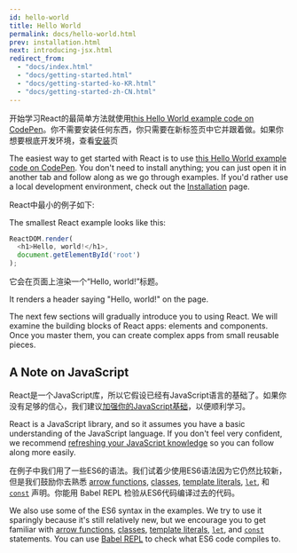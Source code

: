 ```yaml
---
id: hello-world
title: Hello World
permalink: docs/hello-world.html
prev: installation.html
next: introducing-jsx.html
redirect_from:
  - "docs/index.html"
  - "docs/getting-started.html"
  - "docs/getting-started-ko-KR.html"
  - "docs/getting-started-zh-CN.html"
---
```


开始学习React的最简单方法就使用[this Hello World example code on CodePen](http://codepen.io/gaearon/pen/ZpvBNJ?editors=0010)。你不需要安装任何东西，你只需要在新标签页中它并跟着做。如果你想要根底开发环境，查看[安装](react/docs/installation)页

The easiest way to get started with React is to use [this Hello World example code on CodePen](http://codepen.io/gaearon/pen/ZpvBNJ?editors=0010). You don't need to install anything; you can just open it in another tab and follow along as we go through examples. If you'd rather use a local development environment, check out the [Installation](/react/docs/installation.html) page.

React中最小的例子如下:

The smallest React example looks like this:

```js
ReactDOM.render(
  <h1>Hello, world!</h1>,
  document.getElementById('root')
);
```

它会在页面上渲染一个“Hello, world!”标题。

It renders a header saying "Hello, world!" on the page.

The next few sections will gradually introduce you to using React. We will examine the building blocks of React apps: elements and components. Once you master them, you can create complex apps from small reusable pieces.

## A Note on JavaScript

React是一个JavaScript库，所以它假设已经有JavaScript语言的基础了。如果你没有足够的信心，我们建议[加强你的JavaScript基础](https://developer.mozilla.org/en-US/docs/Web/JavaScript/A_re-introduction_to_JavaScript)，以便顺利学习。

React is a JavaScript library, and so it assumes you have a basic understanding of the JavaScript language. If you don't feel very confident, we recommend [refreshing your JavaScript knowledge](https://developer.mozilla.org/en-US/docs/Web/JavaScript/A_re-introduction_to_JavaScript) so you can follow along more easily.

在例子中我们用了一些ES6的语法。我们试着少使用ES6语法因为它仍然比较新，但是我们鼓励你去熟悉 [arrow functions](https://developer.mozilla.org/en-US/docs/Web/JavaScript/Reference/Functions/Arrow_functions), [classes](https://developer.mozilla.org/en-US/docs/Web/JavaScript/Reference/Classes), [template literals](https://developer.mozilla.org/en/docs/Web/JavaScript/Reference/Template_literals), [`let`](https://developer.mozilla.org/en-US/docs/Web/JavaScript/Reference/Statements/let), 和 [`const`](https://developer.mozilla.org/en-US/docs/Web/JavaScript/Reference/Statements/const) 声明。你能用 Babel REPL 检验从ES6代码编译过去的代码。

We also use some of the ES6 syntax in the examples. We try to use it sparingly because it's still relatively new, but we encourage you to get familiar with [arrow functions](https://developer.mozilla.org/en-US/docs/Web/JavaScript/Reference/Functions/Arrow_functions), [classes](https://developer.mozilla.org/en-US/docs/Web/JavaScript/Reference/Classes), [template literals](https://developer.mozilla.org/en/docs/Web/JavaScript/Reference/Template_literals), [`let`](https://developer.mozilla.org/en-US/docs/Web/JavaScript/Reference/Statements/let), and [`const`](https://developer.mozilla.org/en-US/docs/Web/JavaScript/Reference/Statements/const) statements. You can use <a href="http://babeljs.io/repl/#?babili=false&evaluate=true&lineWrap=false&presets=es2015%2Creact&experimental=false&loose=false&spec=false&code=const%20element%20%3D%20%3Ch1%3EHello%2C%20world!%3C%2Fh1%3E%3B%0Aconst%20container%20%3D%20document.getElementById('root')%3B%0AReactDOM.render(element%2C%20container)%3B%0A">Babel REPL</a> to check what ES6 code compiles to.
